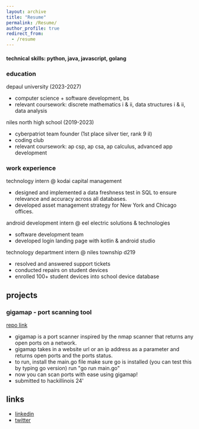 ```yaml
---
layout: archive
title: "Resume"
permalink: /Resume/
author_profile: true
redirect_from:
  - /resume
---
```


#### technical skills: python, java, javascript, golang

### education
depaul university (2023-2027)
- computer science + software development, bs
- relevant coursework: discrete mathematics i & ii, data structures i & ii, data analysis

niles north high school (2019-2023)
- cyberpatriot team founder (1st place silver tier, rank 9 il)
- coding club
- relevant coursework: ap csp, ap csa, ap calculus, advanced app development

### work experience
technology intern @ kodai capital management
- designed and implemented a data freshness test in SQL to ensure relevance and accuracy across all databases.
- developed asset management strategy for New York and Chicago offices.

android development intern @ eel electric solutions & technologies
- software development team
- developed login landing page with kotlin & android studio

technology department intern @ niles township d219 
- resolved and answered support tickets
- conducted repairs on student devices
- enrolled 100+ student devices into school device database

## projects
### gigamap - port scanning tool
[repo link](https://github.com/eyoo217/gigamap)

- gigamap is a port scanner inspired by the nmap scanner that returns any open ports on a network.
- gigamap takes in a website url or an ip address as a parameter and returns open ports and the ports status.
- to run, install the main.go file make sure go is installed (you can test this by typing go version) run "go run main.go"
- now you can scan ports with ease using gigamap!
- submitted to hackillinois 24'

## links

- [linkedin](https://linkedin.com/in/elotmusk/)
- [twitter](https://x.com/elotval)
  
